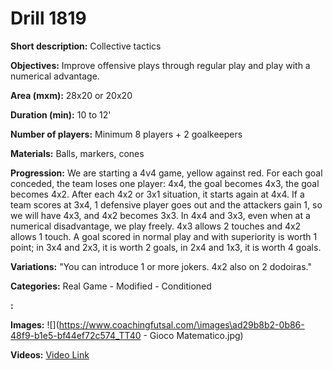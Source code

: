# Drill 1819

**Short description:**
Collective tactics

**Objectives:**
Improve offensive plays through regular play and play with a numerical advantage.

**Area (mxm):**
28x20 or 20x20

**Duration (min):**
10 to 12'

**Number of players:**
Minimum 8 players + 2 goalkeepers

**Materials:**
Balls, markers, cones

**Progression:**
We are starting a 4v4 game, yellow against red. For each goal conceded, the team loses one player: 4x4, the goal becomes 4x3, the goal becomes 4x2. After each 4x2 or 3x1 situation, it starts again at 4x4. If a team scores at 3x4, 1 defensive player goes out and the attackers gain 1, so we will have 4x3, and 4x2 becomes 3x3. In 4x4 and 3x3, even when at a numerical disadvantage, we play freely. 4x3 allows 2 touches and 4x2 allows 1 touch. A goal scored in normal play and with superiority is worth 1 point; in 3x4 and 2x3, it is worth 2 goals, in 2x4 and 1x3, it is worth 4 goals.

**Variations:**
"You can introduce 1 or more jokers. 4x2 also on 2 dodoiras."

**Categories:**
Real Game - Modified - Conditioned

**:**


**Images:**
![](https://www.coachingfutsal.com/\images\ad29b8b2-0b86-48f9-b1e5-bf44ef72c574_TT40 - Gioco Matematico.jpg)

**Videos:**
[Video Link](https://www.youtube.com/embed/MDHNH8p6TTo)

